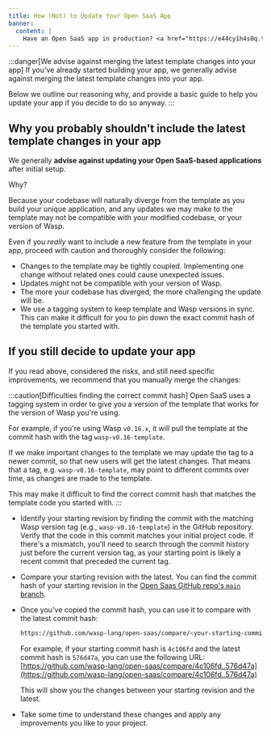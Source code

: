 ```yaml
---
title: How (Not) to Update Your Open SaaS App
banner:
  content: |
    Have an Open SaaS app in production? <a href="https://e44cy1h4s0q.typeform.com/to/EPJCwsMi">We'll send you some swag! 👕</a>
---
```


:::danger[We advise against merging the latest template changes into your app]
If you've already started building your app, we generally advise against merging the latest template changes into your app.

Below we outline our reasoning why, and provide a basic guide to help you update your app if you decide to do so anyway.
:::


## Why you probably shouldn't include the latest template changes in your app

We generally **advise against updating your Open SaaS-based applications** after initial setup. 

Why? 

Because your codebase will naturally diverge from the template as you build your unique application, and any updates we may make to the template may not be compatible with your modified codebase, or your version of Wasp.

Even if you *really* want to include a new feature from the template in your app, proceed with caution and thoroughly consider the following:

- Changes to the template may be tightly coupled. Implementing one change without related ones could cause unexpected issues.
- Updates might not be compatible with your version of Wasp.
- The more your codebase has diverged, the more challenging the update will be.
- We use a tagging system to keep template and Wasp versions in sync. This can make it difficult for you to pin down the exact commit hash of the template you started with.

## If you still decide to update your app

If you read above, considered the risks, and still need specific improvements, we recommend that you manually merge the changes:

:::caution[Difficulties finding the correct commit hash] 
Open SaaS uses a tagging system in order to give you a version of the template that works for the version of Wasp you're using.

For example, if you're using Wasp `v0.16.x`, it will pull the template at the commit hash with the tag `wasp-v0.16-template`.

If we make important changes to the template we may update the tag to a newer commit, so that new users will get the latest changes. That means that a tag, e.g. `wasp-v0.16-template`, may point to different commits over time, as changes are made to the template.

This may make it difficult to find the correct commit hash that matches the template code you started with.
:::

- Identify your starting revision by finding the commit with the matching Wasp version tag (e.g., `wasp-v0.16-template`) in the GitHub repository. Verify that the code in this commit matches your initial project code. If there's a mismatch, you'll need to search through the commit history just before the current version tag, as your starting point is likely a recent commit that preceded the current tag.

- Compare your starting revision with the latest. You can find the commit hash of your starting revision in the [Open Saas GitHub repo's `main` branch](https://github.com/wasp-lang/open-saas/commits/main/).

- Once you've copied the commit hash, you can use it to compare with the latest commit hash:
  ```bash
  https://github.com/wasp-lang/open-saas/compare/<your-starting-commit-hash>..<latest-commit-hash>
  ```
  For example, if your starting commit hash is `4c106fd` and the latest commit hash is `576d47a`, you can use the following URL: [https://github.com/wasp-lang/open-saas/compare/4c106fd..576d47a](https://github.com/wasp-lang/open-saas/compare/4c106fd..576d47a)

  This will show you the changes between your starting revision and the latest.

- Take some time to understand these changes and apply any improvements you like to your project.


